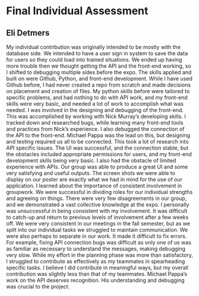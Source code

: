 # Final Individual Assessment
## Eli Detmers

  My individual contribution was originally intended to be mostly with the database side. We intended to have a user sign in system to save the data for users 
so they could load into trained situations.  We ended up having more trouble then we thought getting the API and the front-end working, so I shifted to debugging 
multiple sides before the expo. The skills applied and built on were Github, Python, and front-end development. While I have used Github before, I had never created
a repo from scratch and made decisions on placement and creation of files. My python skills before were tailored to specific problems, and had nothing to do with API
work, and my front-end skills were very basic, and needed a lot of work to accomplish what was needed.
  I was involved in the designing and debugging of the front-end. This was accomplished by working with Nick Murray’s developing skills. I tracked down and researched
bugs, while learning many front-end tools and practices from Nick’s experience. I also debugged the connection of the API to the front-end. Michael Pappa was the lead 
on this, but designing and testing required us all to be connected. This took a lot of research into API specific issues. The UI was successful, and the connection
stable, but the obstacles included appropriate permissions for users, and my front-end development skills being very basic. I also had the obstacle of limited 
experience with APIs.
  Our group was able to produce a great UI and some very satisfying and useful outputs. The screen shots we were able to display on our poster are exactly what we had 
in mind for the use of our application. I learned about the importance of consistent involvement in groupwork. We were successful in dividing roles for our individual 
strengths and agreeing on things. There were very few disagreements in our group, and we demonstrated a vast collective knowledge at the expo. I personally was
unsuccessful in being consistent with my involvement. It was difficult to catch-up and return to previous levels of involvement after a few weeks off. We were very 
consistent in our meetings in the fall semester, but as we split into our individual tasks we struggled to maintain communication. 
	We were also perhaps to separate in our work. It made it difficult to fix errors. For example, fixing API connection bugs was difficult as only one of us was as
familiar as necessary to understand the messages, making debugging very slow. While my effort in the planning phase was more than satisfactory, I struggled to 
contribute as effectively as my teammates in spearheading specific tasks. I believe I did contribute in meaningful ways, but my overall contribution was slightly 
less than that of my teammates. Michael Pappa’s work on the API deserves recognition. His understanding and debugging was crucial to the project.
